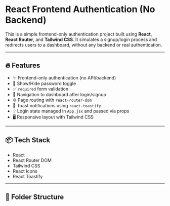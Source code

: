 # React Frontend Authentication (No Backend)

This is a simple frontend-only authentication project built using **React**, **React Router**, and **Tailwind CSS**. It simulates a signup/login process and redirects users to a dashboard, without any backend or real authentication.

---

## 🔥 Features

- ✨ Frontend-only authentication (no API/backend)
- 🔐 Show/Hide password toggle
- ✅ `required` form validation
- 🚀 Navigation to dashboard after login/signup
- 🌐 Page routing with `react-router-dom`
- 🍞 Toast notifications using `react-toastify`
- 💡 Login state managed in `App.jsx` and passed via props
- 🖥 Responsive layout with Tailwind CSS

---

## 📦 Tech Stack

- React
- React Router DOM
- Tailwind CSS
- React Icons
- React Toastify

---

## 📁 Folder Structure

